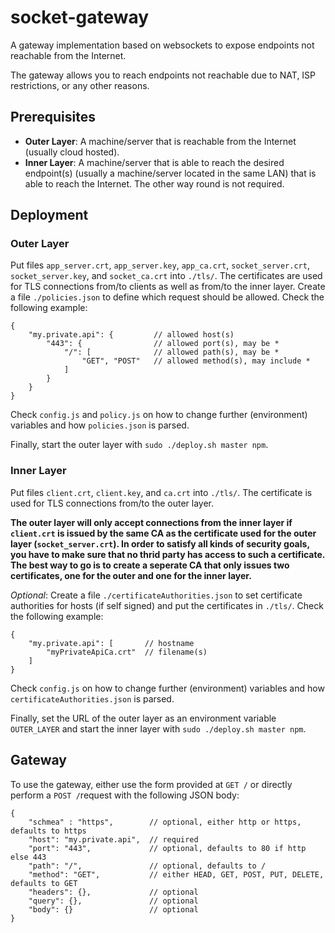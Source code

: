 # socket-gateway

A gateway implementation based on websockets to expose endpoints not reachable from the Internet.

The gateway allows you to reach endpoints not reachable due to NAT, ISP restrictions, or any other reasons.

## Prerequisites

* **Outer Layer**: A machine/server that is reachable from the Internet (usually cloud hosted).
* **Inner Layer**: A machine/server that is able to reach the desired endpoint(s) (usually a machine/server located in the same LAN) that is able to reach the Internet. The other way round is not required.

## Deployment

### Outer Layer

Put files `app_server.crt`, `app_server.key`, `app_ca.crt`, `socket_server.crt`, `socket_server.key`, and `socket_ca.crt` into `./tls/`. The certificates are used for TLS connections from/to clients as well as from/to the inner layer. Create a file `./policies.json` to define which request should be allowed. Check the following example:

```
{
    "my.private.api": {         // allowed host(s)
        "443": {                // allowed port(s), may be *
            "/": [              // allowed path(s), may be *
                "GET", "POST"   // allowed method(s), may include *
            ]
        }
    }
}
```

Check `config.js` and `policy.js` on how to change further (environment) variables and how `policies.json` is parsed.

Finally, start the outer layer with `sudo ./deploy.sh master npm`.

### Inner Layer

Put files `client.crt`, `client.key`, and `ca.crt` into `./tls/`. The certificate is used for TLS connections from/to the outer layer.

**The outer layer will only accept connections from the inner layer if `client.crt` is issued by the same CA as the certificate used for the outer layer (`socket_server.crt`). In order to satisfy all kinds of security goals, you have to make sure that no thrid party has access to such a certificate. The best way to go is to create a seperate CA that only issues two certificates, one for the outer and one for the inner layer.**

*Optional*: Create a file `./certificateAuthorities.json` to set certificate authorities for hosts (if self signed) and put the certificates in `./tls/`. Check the following example:

```
{
    "my.private.api": [       // hostname
        "myPrivateApiCa.crt"  // filename(s)
    ]
}
```

Check `config.js` on how to change further (environment) variables and how `certificateAuthorities.json` is parsed.

Finally, set the URL of the outer layer as an environment variable `OUTER_LAYER` and start the inner layer with `sudo ./deploy.sh master npm`.

## Gateway

To use the gateway, either use the form provided at `GET /` or directly perform a `POST /`request with the following JSON body:

```
{
	"schmea" : "https",        // optional, either http or https, defaults to https
	"host": "my.private.api",  // required
	"port": "443",             // optional, defaults to 80 if http else 443
	"path": "/",               // optional, defaults to /
	"method": "GET",           // either HEAD, GET, POST, PUT, DELETE, defaults to GET
	"headers": {},             // optional
	"query": {},               // optional
	"body": {}                 // optional
}
```